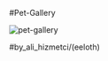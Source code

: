 #Pet-Gallery


![pet-gallery](https://user-images.githubusercontent.com/56802853/98484947-f8e6b100-2223-11eb-88b0-28e9a2c313d8.gif)



#by_ali_hizmetci/(eeloth)
